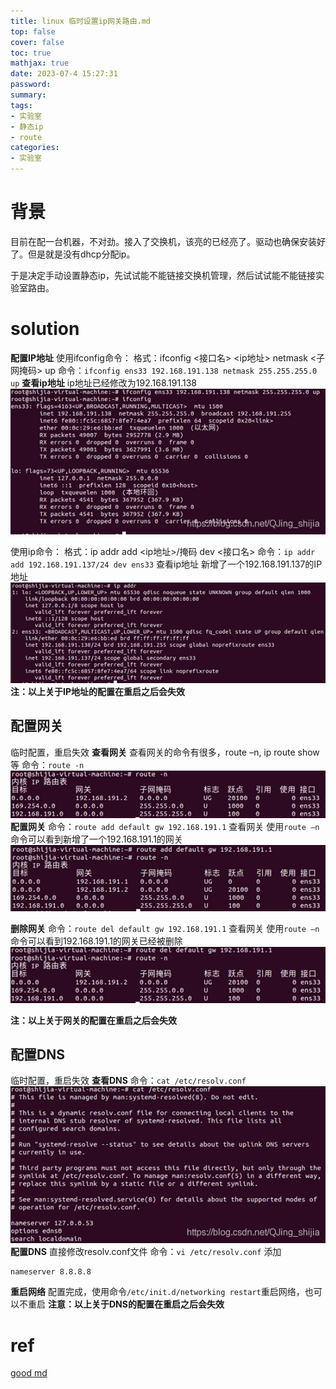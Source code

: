 ```yaml
---
title: linux 临时设置ip网关路由.md
top: false
cover: false
toc: true
mathjax: true
date: 2023-07-4 15:27:31
password:
summary:
tags:
- 实验室
- 静态ip
- route
categories:
- 实验室
---
```



# 背景

目前在配一台机器，不对劲。接入了交换机，该亮的已经亮了。驱动也确保安装好了。但是就是没有dhcp分配ip。

于是决定手动设置静态ip，先试试能不能链接交换机管理，然后试试能不能链接实验室路由。



# solution



**配置IP地址**
使用ifconfig命令：
格式：ifconfig <接口名> <ip地址> netmask <子网掩码> up
命令：`ifconfig ens33 192.168.191.138 netmask 255.255.255.0 up`
**查看ip地址**
ip地址已经修改为192.168.191.138
![在这里插入图片描述](https://raw.githubusercontent.com/kengerlwl/kengerlwl.github.io/master/image/7350ba19c0fe09009479d4ff4f4fcffb/d7b7336e97cc0a77510139991a2013eb.png)

使用ip命令：
格式：ip addr add <ip地址>/掩码 dev <接口名>
命令：`ip addr add 192.168.191.137/24 dev ens33`
查看ip地址
新增了一个192.168.191.137的IP地址
![在这里插入图片描述](https://raw.githubusercontent.com/kengerlwl/kengerlwl.github.io/master/image/7350ba19c0fe09009479d4ff4f4fcffb/998f1846ac0a72b8a055532dfc8fa6ad.png)
**注：以上关于IP地址的配置在重启之后会失效**

## 配置网关

临时配置，重启失效
**查看网关**
查看网关的命令有很多，route –n, ip route show等
命令：`route -n`
![在这里插入图片描述](https://raw.githubusercontent.com/kengerlwl/kengerlwl.github.io/master/image/7350ba19c0fe09009479d4ff4f4fcffb/ec66e15b0a77c1c382beac8481f209d6.png)
**配置网关**
命令：`route add default gw 192.168.191.1`
查看网关
使用`route –n`命令可以看到新增了一个192.168.191.1的网关
![在这里插入图片描述](https://raw.githubusercontent.com/kengerlwl/kengerlwl.github.io/master/image/7350ba19c0fe09009479d4ff4f4fcffb/48ab2498532b9d5f1c9306c85aa0e0fe.png)

**删除网关**
命令：`route del default gw 192.168.191.1`
查看网关
使用`route –n`命令可以看到192.168.191.1的网关已经被删除
![在这里插入图片描述](https://raw.githubusercontent.com/kengerlwl/kengerlwl.github.io/master/image/7350ba19c0fe09009479d4ff4f4fcffb/6b12de69682be8bab079a225d7c109cb.png)

**注：以上关于网关的配置在重启之后会失效**

## 配置DNS

临时配置，重启失效
**查看DNS**
命令：`cat /etc/resolv.conf`
![在这里插入图片描述](https://raw.githubusercontent.com/kengerlwl/kengerlwl.github.io/master/image/7350ba19c0fe09009479d4ff4f4fcffb/10c0dc7327c5c3e23ba8ef5bc85f98c0.png)
**配置DNS**
直接修改resolv.conf文件
命令：`vi /etc/resolv.conf`
添加

```bash
nameserver 8.8.8.8
```

**重启网络**
配置完成，使用命令`/etc/init.d/networking restart`重启网络，也可以不重启
**注意：以上关于DNS的配置在重启之后会失效**





# ref

[good md](https://blog.csdn.net/QJing_shijia/article/details/116448245)

